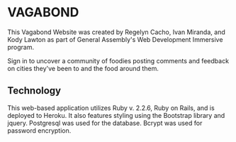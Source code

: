 # VAGABOND

This Vagabond Website was created by Regelyn Cacho, Ivan Miranda, and Kody Lawton as part of General Assembly's Web Development Immersive program.

Sign in to uncover a community of foodies posting comments and feedback on cities they've been to and the food around them.

## Technology

This web-based application utilizes Ruby v. 2.2.6, Ruby on Rails, and is deployed to Heroku. It also features styling using the Bootstrap library and jquery. Postgresql was used for the database. Bcrypt was used for password encryption. 


